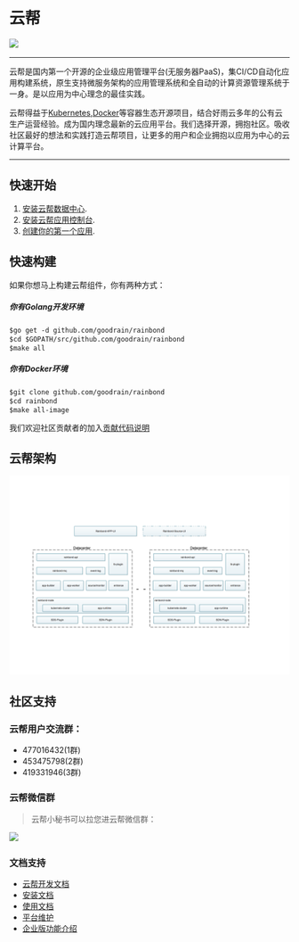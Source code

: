 # 云帮

<img src="https://github.com/goodrain/rainbond/raw/master/docs/logo.png" width="200">

----
云帮是国内第一个开源的企业级应用管理平台(无服务器PaaS)，集CI/CD自动化应用构建系统，原生支持微服务架构的应用管理系统和全自动的计算资源管理系统于一身。是以应用为中心理念的最佳实践。

云帮得益于[Kubernetes](https://github.com/kubernetes/kubernetes),[Docker](https://github.com/moby/moby)等容器生态开源项目，结合好雨云多年的公有云生产运营经验。成为国内理念最新的云应用平台。我们选择开源，拥抱社区。吸收社区最好的想法和实践打造云帮项目，让更多的用户和企业拥抱以应用为中心的云计算平台。

----

## 快速开始

1. [安装云帮数据中心]().
2. [安装云帮应用控制台]().
3. [创建你的第一个应用]().

## 快速构建
如果你想马上构建云帮组件，你有两种方式：   
##### 你有Golang开发环境

```
$go get -d github.com/goodrain/rainbond
$cd $GOPATH/src/github.com/goodrain/rainbond
$make all
```
##### 你有Docker环境

```
$git clone github.com/goodrain/rainbond
$cd rainbond
$make all-image
```
我们欢迎社区贡献者的加入[贡献代码说明]()
## 云帮架构

<img src="./rainbond_architecture.png">

## 社区支持
### 云帮用户交流群：
- 477016432(1群)  
- 453475798(2群)  
- 419331946(3群)

### 云帮微信群
> 云帮小秘书可以拉您进云帮微信群：

<img src="http://ojfzu47n9.bkt.clouddn.com/2017032214901508126968.jpg" width="30%" />

### 文档支持
- [云帮开发文档](http://doc.goodrain.com/cloudbang-community-install/247616)
- [安装文档](http://doc.goodrain.com/cloudbang-community-install/247616)
- [使用文档](http://doc.goodrain.com/usage)
- [平台维护](http://doc.goodrain.com/cloudbang-community-install/215655)
- [企业版功能介绍](http://doc.goodrain.com/cloudbang-enterprise)